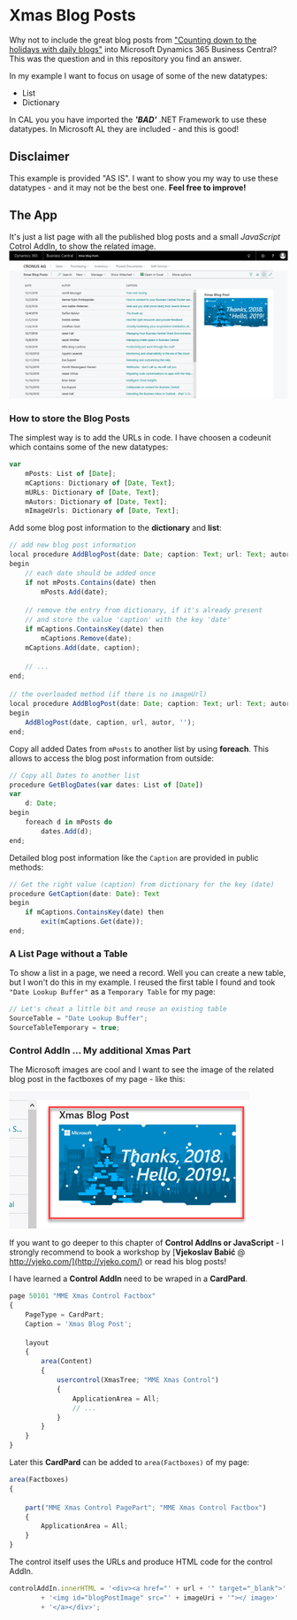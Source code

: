 # Xmas Blog Posts

Why not to include the great blog posts from ["Counting down to the holidays with daily blogs"](https://community.dynamics.com/business/b/financials/archive/2018/12/19/counting-down-to-the-holidays-with-daily-blogs) into Microsoft Dynamics 365 Business Central? This was the question and in this repository you find an answer.

In my example I want to focus on usage of some of the new datatypes:

* List
* Dictionary

In CAL you you have imported the ***'BAD'*** .NET Framework to use these datatypes. In Microsoft AL they are included - and this is good!

## Disclaimer

This example is provided "AS IS". I want to show you my way to use these datatypes - and it may not be the best one. **Feel free to improve!**

## The App

It's just a list page with all the published blog posts and a small *JavaScript* Cotrol AddIn, to show the related image.
![Screenshop](docs/screen1.png)

### How to store the Blog Posts

The simplest way is to add the URLs in code. I have choosen a codeunit which contains some of the new datatypes:

```js
var
    mPosts: List of [Date];
    mCaptions: Dictionary of [Date, Text];
    mURLs: Dictionary of [Date, Text];
    mAutors: Dictionary of [Date, Text];
    mImageUrls: Dictionary of [Date, Text];
```

Add some blog post information to the **dictionary** and **list**:

```js
// add new blog post information
local procedure AddBlogPost(date: Date; caption: Text; url: Text; autor: Text; imageUrl: Text)
begin
    // each date should be added once
    if not mPosts.Contains(date) then
        mPosts.Add(date);

    // remove the entry from dictionary, if it's already present
    // and store the value 'caption' with the key 'date'
    if mCaptions.ContainsKey(date) then
        mCaptions.Remove(date);
    mCaptions.Add(date, caption);

    // ...
end;

// the overloaded method (if there is no imageUrl)
local procedure AddBlogPost(date: Date; caption: Text; url: Text; autor: Text)
begin
    AddBlogPost(date, caption, url, autor, '');
end;
```

Copy all added Dates from `mPosts` to another list by using **foreach**. This allows to access the blog post information from outside:

```js
// Copy all Dates to another list
procedure GetBlogDates(var dates: List of [Date])
var
    d: Date;
begin
    foreach d in mPosts do
        dates.Add(d);
end;
```

Detailed blog post information like the `Caption` are provided in public methods:

```js
// Get the right value (caption) from dictionary for the key (date)
procedure GetCaption(date: Date): Text
begin
    if mCaptions.ContainsKey(date) then
        exit(mCaptions.Get(date));
end;
```

### A List Page without a Table

To show a list in a page, we need a record. Well you can create a new table, but I won't do this in my example. I reused the first table I found and took `"Date Lookup Buffer"` as a `Temporary Table` for my page:

```js
// Let's cheat a little bit and reuse an existing table
SourceTable = "Date Lookup Buffer";
SourceTableTemporary = true;
```

### Control AddIn ... My additional Xmas Part

The Microsoft images are cool and I want to see the image of the related blog post in the factboxes of my page - like this:

![Factbox](docs/screen2.png)

If you want to go deeper to this chapter of **Control AddIns or JavaScript** - I strongly recommend to book a workshop by [**Vjekoslav Babić** @ http://vjeko.com/](http://vjeko.com/) or read his blog posts!

I have learned a **Control AddIn** need to be wraped in a **CardPard**.

```js
page 50101 "MME Xmas Control Factbox"
{
    PageType = CardPart;
    Caption = 'Xmas Blog Post';

    layout
    {
        area(Content)
        {
            usercontrol(XmasTree; "MME Xmas Control")
            {
                ApplicationArea = All;
                // ...
            }
        }
    }
}
```

Later this **CardPard** can be added to `area(Factboxes)` of my page:

```js
area(Factboxes)
{

    part("MME Xmas Control PagePart"; "MME Xmas Control Factbox")
    {
        ApplicationArea = All;
    }
}
```

The control itself uses the URLs and produce HTML code for the control AddIn.

```js
controlAddIn.innerHTML = '<div><a href="' + url + '" target="_blank">'
        + '<img id="blogPostImage" src="' + imageUri + '"></ image>'
        + '</a></div>';
```